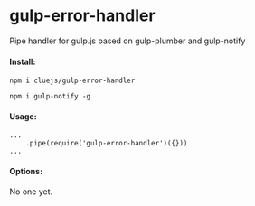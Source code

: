 # gulp-error-handler
Pipe handler for gulp.js based on gulp-plumber and gulp-notify

#### Install:
```
npm i cluejs/gulp-error-handler
```

```
npm i gulp-notify -g
```

#### Usage:
```
...
    .pipe(require('gulp-error-handler')({}))
...
```

#### Options:
No one yet.